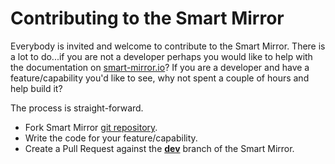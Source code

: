 # Contributing to the Smart Mirror

Everybody is invited and welcome to contribute to the Smart Mirror. There is a lot to do...if you are not a developer perhaps you would like to help with the documentation on [smart-mirror.io](http://smart-mirror.io/)? If you are a developer and have a feature/capability you'd like to see, why not spent a couple of hours and help build it? 

The process is straight-forward.

 - Fork Smart Mirror [git repository](https://github.com/sdetweil/smart-mirror).
 - Write the code for your feature/capability.
 - Create a Pull Request against the [**dev**](https://github.com/sdetweil/smart-mirror/tree/dev) branch of the Smart Mirror.

